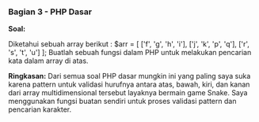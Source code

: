 ### Bagian 3  - PHP Dasar

**Soal:**

Diketahui sebuah array berikut :
$arr = [
['f', 'g', 'h', 'i'],
['j', 'k', 'p', 'q'],
['r', 's', 't', 'u']
];
Buatlah sebuah fungsi dalam PHP untuk melakukan pencarian kata dalam array di atas.

**Ringkasan:**
Dari semua soal PHP dasar mungkin ini yang paling saya suka karena pattern untuk validasi hurufnya antara atas, bawah, kiri, dan kanan dari array multidimensional tersebut layaknya bermain game Snake. Saya menggunakan fungsi buatan sendiri untuk proses validasi pattern dan pencarian karakter.